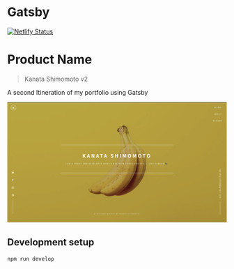 # Gatsby

[![Netlify Status](https://api.netlify.com/api/v1/badges/b75a8004-bd43-477d-b679-8a2e1431fdc6/deploy-status)](https://app.netlify.com/sites/kanatagatsby/deploys)


# Product Name
> Kanata Shimomoto v2

A second Itineration of my portfolio using Gatsby

![](screenshot.png)


## Development setup


```sh
npm run develop
```